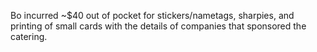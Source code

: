Bo incurred ~$40 out of pocket for stickers/nametags, sharpies, and
printing of small cards with the details of companies that sponsored
the catering.

